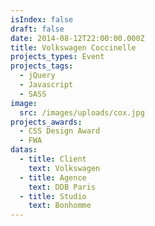 ```yaml
---
isIndex: false
draft: false
date: 2014-08-12T22:00:00.000Z
title: Volkswagen Coccinelle
projects_types: Event
projects_tags:
  - jQuery
  - Javascript
  - SASS
image:
  src: /images/uploads/cox.jpg
projects_awards:
  - CSS Design Award
  - FWA
datas:
  - title: Client
    text: Volkswagen
  - title: Agence
    text: DDB Paris
  - title: Studio
    text: Bonhomme
---
```

